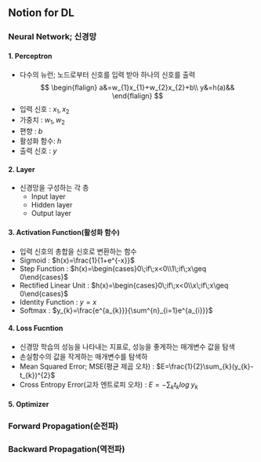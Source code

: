 ## Notion for DL

### Neural Network; 신경망
#### 1. Perceptron
- 다수의 뉴런; 노드로부터 신호를 입력 받아 하나의 신호를 출력 
$$
\begin{flalign}
a&=w_{1}x_{1}+w_{2}x_{2}+b\\ y&=h(a)&&
\end{flalign}
$$
- 입력 신호 : $x_{1}, x_{2}$
- 가중치 : $w_{1}, w_{2}$
- 편향 : $b$
- 활성화 함수:  $h$
- 출력 신호 : $y$
#### 2. Layer
- 신경망을 구성하는 각 층
	- Input layer
	- Hidden layer
	- Output layer
#### 3. Activation Function(활성화 함수)
- 입력 신호의 총합을 신호로 변환하는 함수
- Sigmoid : $h(x)=\frac{1}{1+e^{-x}}$
- Step Function : $h(x)=\begin{cases}0\;if\;x<0\\1\;if\;x\geq 0\end{cases}$
- Rectified Linear Unit : $h(x)=\begin{cases}0\;if\;x<0\\x\;if\;x\geq 0\end{cases}$
- Identity Function : $y=x$
- Softmax : $y_{k}=\frac{e^{a_{k}}}{\sum^{n}_{i=1}e^{a_{i}}}$
#### 4. Loss Fucntion
- 신경망 학습의 성능을 나타내는 지표로, 성능을 좋게하는 매개변수 값을 탐색
- 손실함수의 값을 작게하는 매개변수를 탐색하
- Mean Squared Error; MSE(평균 제곱 오차) : $E=\frac{1}{2}\sum_{k}(y_{k}-t_{k})^{2}$
- Cross Entropy Error(교차 엔트로피 오차) : $E=-\sum_{k}t_{k}log\;y_{k}$
#### 5. Optimizer
### Forward Propagation(순전파)
### Backward Propagation(역전파)